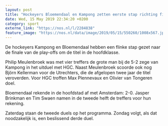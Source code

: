 ```yaml
---
layout: post
title: "Hockeyers Bloemendaal en Kampong zetten eerste stap richting finale"
date: Wed, 15 May 2019 22:34:20 +0200
category: sport
externe_link: "https://nos.nl/l/2284838"
feature_image: "https://nos.nl/data/image/2019/05/15/550260/1008x567.jpg"
---
```


<p>De hockeyers Kampong en Bloemendaal hebben een flinke stap gezet naar de finale van de play-offs om de titel in de hoofdklasse.</p>
<p>Philip Meulenbroek was met vier treffers de grote man bij de 5-2 zege van Kampong in het uitduel met HGC. Naast Meulenbroek scoorde ook nog Björn Kellerman voor de Utrechters, die de afgelopen twee jaar de titel veroverden. Voor HGC troffen Max Plennevaux en Olivier van Tongeren doel.</p>
<p>Bloemendaal rekende in de hoofdstad af met Amsterdam: 2-0. Jasper Brinkman en Tim Swaen namen in de tweede helft de treffers voor hun rekening.</p>
<p>Zaterdag staan de tweede duels op het programma. Zondag volgt, als dat noodzakelijk is, een beslissend derde duel.</p>
